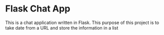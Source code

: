 # Flask Chat App

This is a chat application written in Flask. This purpose of this project is to
take date from a URL and store the information in a list